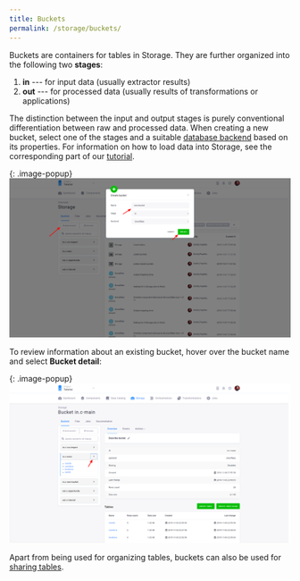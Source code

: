 ```yaml
---
title: Buckets
permalink: /storage/buckets/
---
```


Buckets are containers for tables in Storage. They are further organized into the following two **stages**:

1. **in** --- for input data (usually extractor results)
2. **out** --- for processed data (usually results of transformations or applications)

The distinction between the input and output stages is purely conventional differentiation between raw and processed data.
When creating a new bucket, select one of the stages and a suitable [database backend](/storage/#backend-properties) based on its properties.
For information on how to load data into Storage, see the corresponding part of our [tutorial](/tutorial/load/).

{: .image-popup}
![Screenshot - Create bucket](/storage/buckets/create-bucket.png)

To review information about an existing bucket, hover over the bucket name and select **Bucket detail**:

{: .image-popup}
![Screenshot - Bucket information](/storage/buckets/bucket-info.png)

Apart from being used for organizing tables, buckets can also be used for [sharing tables](/catalog/).
